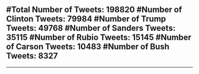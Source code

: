 #Total Number of Tweets: 198820 
#Number of Clinton Tweets: 79984
#Number of Trump Tweets: 49768
#Number of Sanders Tweets: 35115
#Number of Rubio Tweets: 15145
#Number of Carson Tweets: 10483
#Number of Bush Tweets: 8327
---
---
